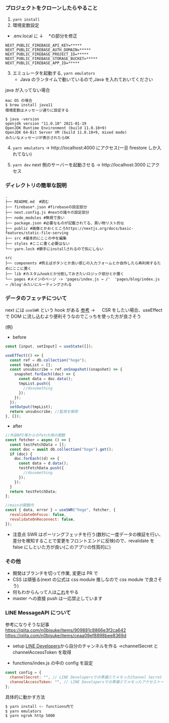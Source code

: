 ### プロジェクトをクローンしたらやること

1. `yarn install`
2. 環境変数設定

- .env.local に ↓ 　\*の部分を修正

```
NEXT_PUBLIC_FIREBASE_API_KEY=*****
NEXT_PUBLIC_FIREBASE_AUTH_DOMAIN=*****
NEXT_PUBLIC_FIREBASE_PROJECT_ID=*****
NEXT_PUBLIC_FIREBASE_STORAGE_BUCKET=*****
NEXT_PUBLIC_FIREBASE_APP_ID=*****
```

3. エミュレータを起動する, `yarn emulators`
   - Java のランタイムで動いているので,Java を入れておいてください

java が入ってない場合

```
mac OS の場合
$ brew install java11
環境変数はメッセージ通りに設定する

$ java -version
openjdk version "11.0.10" 2021-01-19
OpenJDK Runtime Environment (build 11.0.10+9)
OpenJDK 64-Bit Server VM (build 11.0.10+9, mixed mode)
みたいなメッセージが表示されたらOK
```

4. `yarn emulators` → http://localhost:4000 にアクセス(一旦 firestore しか入れてない)

5. `yarn dev` next 側のサーバーを起動させる -> http://localhost:3000 にアクセス

### ディレクトリの簡単な説明

```
.
├── README.md  #読む
├── firebase*.json #firebaseの設定部分
├── next.config.js #nextの諸々の設定部分
├── node_modules #無視で良い
├── package.json #必要なものが記載されてる、買い物リスト的な
├── public #画像とかおくところhttps://nextjs.org/docs/basic-features/static-file-serving
├── src #基本的にここの中を編集
├── styles #ここに書く必要はない
└── yarn.lock #勝手にinstallされるので気にしない

src
├── components #例えばボタンとか良い感じの入力フォームとか自作したら再利用するためにここに置く
├── lib #カスタムhookとか分割しておきたいロジック部分とか置く
└── pages #メインのページ -> 'pages/index.js → /'  'pages/blog/index.js → /blog'みたいにルーティングされる
```

### データのフェッチについて

next には `useSWR` という hook がある [参考](https://swr.vercel.app/ja)
→ 　 CSR をしたい場合、useEffect で DOM に流し込むより便利そうなのでこっちを使った方が良さそう

(例)

- before

```js
const [input, setInput] = useState([]);

useEffect(() => {
  const ref = db.collection("hoge");
  const tmpList = [];
  const unsubscribe = ref.onSnapshot((snapshot) => {
    snapshot.forEach((doc) => {
      const data = doc.data();
      tmpList.push({
        //dosomething
      });
    });
  });
  setOutput(tmpList);
  return unsubscribe; //監視を解除
}, []);
```

- after

```js
//外部API等からのfetch用の関数
const fetcher = async () => {
  const testFetchData = [];
  const doc = await db.collection("hoge").get();
  if (doc) {
    doc.forEach((d) => {
      const data = d.data();
      testFetchData.push({
        //dosomething
      });
    });
  }
  return testFetchData;
};

//mainの関数内
const { data, error } = useSWR("hoge", fetcher, {
  revalidateOnFocus: false,
  revalidateOnReconnect: false,
});
```

- 注意点
  SWR はポーリングフェッチを行う(数秒に一度データの検証を行い、差分を検知することで変更をフロントエンドに反映)ので、revalidate を false にしといた方が良い(このアプリの性質的に)

### その他

- 開発はブランチを切って作業, 変更は PR で
- CSS は頑張る(next の公式は css module 推しなので css module で良さそう)
- 何もわからんって人は[これ](https://nextjs.org/learn/basics/create-nextjs-app?utm_source=next-site&utm_medium=homepage-cta&utm_campaign=next-website)をやる
- master への直接 push は一応禁止しています

### LINE MessageAPI について

参考になりそうな記事
https://qiita.com/n0bisuke/items/909881c8866e3f2ca642
https://qiita.com/n0bisuke/items/ceaa09ef8898bee8369d

- setup
  [LINE Developers](https://developers.line.biz/ja/services/messaging-api/)から自分のチャンネルを作る
  →channelSecret と channelAccessToken を取得

- functions/index.js の中の config を設定

```js
const config = {
  channelSecret: "", // LINE Developersでの準備②でメモったChannel Secret
  channelAccessToken: "", // LINE Developersでの準備②でメモったアクセストークン
};
```

具体的に動かす方法

```sh
$ yarn install <- functions内で
$ yarn emulators
$ yarn ngrok http 5000
```
